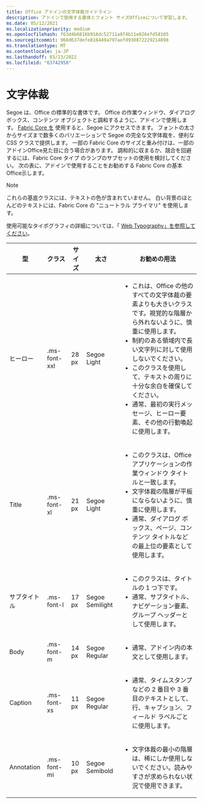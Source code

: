 ```yaml
---
title: Office アドインの文字体裁ガイドライン
description: アドインで使用する書体とフォント サイズOfficeについて学習します。
ms.date: 05/12/2021
ms.localizationpriority: medium
ms.openlocfilehash: f63d4b6816b916dc52711a8f4b11e826efd58105
ms.sourcegitcommit: 968d637defe816449a797aefd930872229214898
ms.translationtype: MT
ms.contentlocale: ja-JP
ms.lasthandoff: 03/23/2022
ms.locfileid: "63742958"
---
```

# <a name="typography"></a>文字体裁

Segoe は、Office の標準的な書体です。 Office の作業ウィンドウ、ダイアログ ボックス、コンテンツ オブジェクトと調和するように、アドインで使用します。 [Fabric Core を](fabric-core.md) 使用すると、Segoe にアクセスできます。 フォントの太さからサイズまで数多くのバリエーションで Segoe の完全な文字体裁を、便利な CSS クラスで提供します。 一部の Fabric Core のサイズと重み付けは、一部のアドインOffice見た目に合う場合があります。 調和的に収まるか、競合を回避するには、Fabric Core タイプ のランプのサブセットの使用を検討してください。 次の表に、アドインで使用することをお勧めする Fabric Core の基本Office示します。

> [!NOTE]
> これらの基底クラスには、テキストの色が含まれていません。 白い背景のほとんどのテキストには、Fabric Core の "ニュートラル プライマリ" を使用します。
>
> 使用可能なタイポグラフィの詳細については、「 [Web Typography」を参照してください](https://developer.microsoft.com/fluentui#/styles/web/typography)。

|型 |クラス |サイズ |太さ |お勧めの用法 |
|------ |----- |---- |------ |----------------- |
|ヒーロー|.ms-font-xxl |28 px | Segoe Light |<ul><li>これは、Office の他のすべての文字体裁の要素よりも大きいクラスです。視覚的な階層から外れないように、慎重に使用します。</li><li>制約のある領域内で長い文字列に対して使用しないでください。</li><li>このクラスを使用して、テキストの周りに十分な余白を確保してください。</li><li>通常、最初の実行メッセージ、ヒーロー要素、その他の行動喚起に使用します。</li></ul> |
|Title|.ms-font-xl |21 px |Segoe Light | <ul><li>このクラスは、Office アプリケーションの作業ウィンドウ タイトルと一致します。</li><li>文字体裁の階層が平板にならないように、慎重に使用します。</li><li>通常、ダイアログ ボックス、ページ、コンテンツ タイトルなどの最上位の要素として使用します。</li></ul> |
|サブタイトル|.ms-font-l |17 px |Segoe Semilight | <ul><li>このクラスは、タイトルの 1 つ下です。</li><li>通常、サブタイトル、ナビゲーション要素、グループ ヘッダーとして使用します。</li><ul> |
|Body|.ms-font-m |14 px |Segoe Regular |<ul><li>通常、アドイン内の本文として使用します。</li><ul>|
|Caption|.ms-font-xs |11 px | Segoe Regular |<ul><li>通常、タイムスタンプなどの 2 番目や 3 番目のテキストとして、行、キャプション、フィールド ラベルごとに使用します。</li><ul>|
|Annotation|.ms-font-mi |10 px |Segoe Semibold |<ul><li>文字体裁の最小の階層は、稀にしか使用しないでください。読みやすさが求められない状況で使用できます。</li><ul>|
